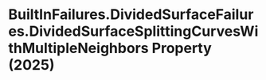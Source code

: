 # BuiltInFailures.DividedSurfaceFailures.DividedSurfaceSplittingCurvesWithMultipleNeighbors Property (2025)

﻿